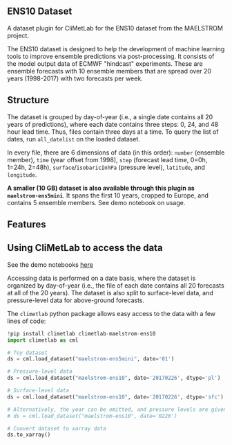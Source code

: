 ## ENS10 Dataset

A dataset plugin for CliMetLab for the ENS10 dataset from the MAELSTROM project.

The ENS10 dataset is designed to help the development of machine learning tools to improve ensemble predictions via post-processing. It consists of the model output data of ECMWF "hindcast" experiments. These are ensemble forecasts with 10 ensemble members that are spread over 20 years (1998-2017) with two forecasts per week.

Structure
---------

The dataset is grouped by day-of-year (i.e., a single date contains all 20 years of predictions), where 
each date contains three steps: 0, 24, and 48 hour lead time. Thus, files contain three days at a time.
To query the list of dates, run `all_datelist` on the loaded dataset.

In every file, there are 6 dimensions of data (in this order): `number` (ensemble member), 
`time` (year offset from 1998), `step` (forecast lead time, 0=0h, 1=24h, 2=48h), 
`surface`/`isobaricInhPa` (pressure level), `latitude`, and `longitude`.

**A smaller (10 GB) dataset is also available through this plugin as `maelstrom-ens5mini`**. It spans the first 10 years, cropped to Europe, and contains 5 ensemble members. See demo notebook on usage.

Features
--------

## Using CliMetLab to access the data

See the demo notebooks [here](https://github.com/spcl/climetlab-maelstrom-ens10/tree/main/notebooks)

Accessing data is performed on a date basis, where the dataset is organized by day-of-year (i.e., the file of each date contains all 20 forecasts at all of the 20 years). The dataset is also split to surface-level data, and pressure-level data for above-ground forecasts.

The `climetlab` python package allows easy access to the data with a few lines of code:

```python
!pip install climetlab climetlab-maelstrom-ens10
import climetlab as cml

# Toy dataset
ds = cml.load_dataset("maelstrom-ens5mini", date='01')

# Pressure-level data
ds = cml.load_dataset("maelstrom-ens10", date='20170226', dtype='pl')

# Surface-level data
ds = cml.load_dataset("maelstrom-ens10", date='20170226', dtype='sfc')

# Alternatively, the year can be omitted, and pressure levels are given by default:
# ds = cml.load_dataset("maelstrom-ens10", date='0226')

# Convert dataset to xarray data
ds.to_xarray()
```

